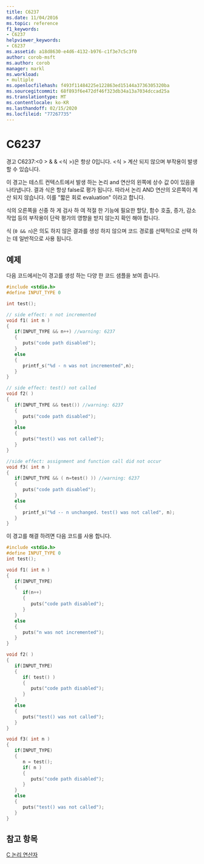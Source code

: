 ```yaml
---
title: C6237
ms.date: 11/04/2016
ms.topic: reference
f1_keywords:
- C6237
helpviewer_keywords:
- C6237
ms.assetid: a18d8630-e4d6-4132-b976-c1f3e7c5c3f0
author: corob-msft
ms.author: corob
manager: markl
ms.workload:
- multiple
ms.openlocfilehash: f493f11484225e122863ed15144a3736305320ba
ms.sourcegitcommit: 68f893f6e472df46f323db34a13a7034dccad25a
ms.translationtype: MT
ms.contentlocale: ko-KR
ms.lasthandoff: 02/15/2020
ms.locfileid: "77267735"
---
```

# <a name="c6237"></a>C6237
경고 C6237:\<0 > & & \<식 >)은 항상 0입니다. \<식 > 계산 되지 않으며 부작용이 발생할 수 있습니다.

 이 경고는 테스트 컨텍스트에서 발생 하는 논리 and 연산의 왼쪽에 상수 값 0이 있음을 나타냅니다. 결과 식은 항상 false로 평가 됩니다. 따라서 논리 AND 연산의 오른쪽이 계산 되지 않습니다. 이를 "짧은 회로 evaluation" 이라고 합니다.

 식의 오른쪽을 신중 하 게 검사 하 여 적절 한 기능에 필요한 할당, 함수 호출, 증가, 감소 작업 등의 부작용이 단락 평가의 영향을 받지 않는지 확인 해야 합니다.

 식 (`0 && n`)은 의도 하지 않은 결과를 생성 하지 않으며 코드 경로를 선택적으로 선택 하는 데 일반적으로 사용 됩니다.

## <a name="example"></a>예제
 다음 코드에서는이 경고를 생성 하는 다양 한 코드 샘플을 보여 줍니다.

```cpp
#include <stdio.h>
#define INPUT_TYPE 0

int test();

// side effect: n not incremented
void f1( int n )
{
   if(INPUT_TYPE && n++) //warning: 6237
   {
      puts("code path disabled");
   }
   else
   {
      printf_s("%d - n was not incremented",n);
   }
}

// side effect: test() not called
void f2( )
{
   if(INPUT_TYPE && test()) //warning: 6237
   {
      puts("code path disabled");
   }
   else
   {
      puts("test() was not called");
   }
}

//side effect: assignment and function call did not occur
void f3( int n )
{
   if(INPUT_TYPE && ( n=test() )) //warning: 6237
   {
      puts("code path disabled");
   }
   else
   {
      printf_s("%d -- n unchanged. test() was not called", n);
   }
}
```

 이 경고를 해결 하려면 다음 코드를 사용 합니다.

```cpp
#include <stdio.h>
#define INPUT_TYPE 0
int test();

void f1( int n )
{
   if(INPUT_TYPE)
   {
      if(n++)
      {
         puts("code path disabled");
      }
   }
   else
   {
      puts("n was not incremented");
   }
}

void f2( )
{
   if(INPUT_TYPE)
   {
      if( test() )
      {
         puts("code path disabled");
      }
   }
   else
   {
      puts("test() was not called");
   }
}

void f3( int n )
{
   if(INPUT_TYPE)
   {
      n = test();
      if( n )
      {
         puts("code path disabled");
      }
   }
   else
   {
      puts("test() was not called");
   }
}
```

## <a name="see-also"></a>참고 항목
 [C 논리 연산자](/cpp/c-language/c-logical-operators)
